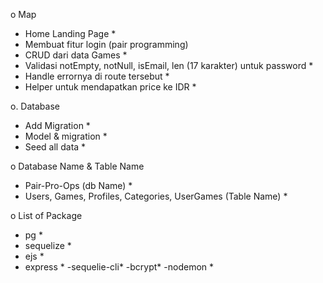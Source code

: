 o Map

- Home Landing Page \*
- Membuat fitur login (pair programming)
- CRUD dari data Games \*
- Validasi notEmpty, notNull, isEmail, len (17 karakter) untuk password \*
- Handle errornya di route tersebut \*
- Helper untuk mendapatkan price ke IDR  \*

o. Database

- Add Migration  \*
- Model & migration \*
- Seed all data \*

o Database Name & Table Name

- Pair-Pro-Ops (db Name) \*
- Users, Games, Profiles, Categories, UserGames (Table Name) \*

o List of Package

- pg \*
- sequelize \*
- ejs \*
- express \*
  -sequelie-cli\*
  -bcrypt\*
  -nodemon \*
